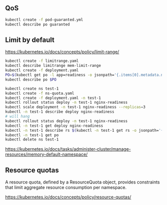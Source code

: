 ## QoS

```sh
kubectl create -f pod-guaranted.yml
kubectl describe po guaranted
```

## Limit by default

https://kubernetes.io/docs/concepts/policy/limit-range/

```sh
kubectl create -f limitrange.yaml
kubectl describe limitrange mem-limit-range
kubectl create -f deployment.yaml
PO=$(kubectl get po -l app=readiness -o jsonpath='{.items[0].metadata.name}')
kubectl describe po $PO
```

```sh
kubectl create ns test-1
kubectl create -f ns-quota.yaml
kubectl create -f deployment.yaml -n test-1
kubectl rollout status deploy -n test-1 nginx-readiness
kubectl scale deployment -n test-1 nginx-readiness --replicas=3
kubectl -n test-1 describe deploy nginx-readiness
# will hang
kubectl rollout status deploy -n test-1 nginx-readiness
kubectl -n test-1 get deploy nginx-readiness
kubectl -n test-1 describe rs $(kubectl -n test-1 get rs -o jsonpath='{.items[0].metadata.name}')
kubectl -n test-1 get po
kubectl delete ns test-1
```

https://kubernetes.io/docs/tasks/administer-cluster/manage-resources/memory-default-namespace/

## Resource quotas

A resource quota, defined by a ResourceQuota object, provides constraints that limit aggregate resource consumption per namespace.

https://kubernetes.io/docs/concepts/policy/resource-quotas/
